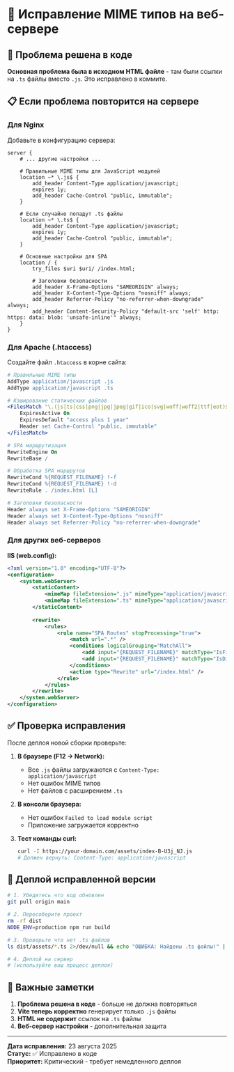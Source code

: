# 🔧 Исправление MIME типов на веб-сервере

## 🚨 Проблема решена в коде

**Основная проблема была в исходном HTML файле** - там были ссылки на `.ts` файлы вместо `.js`. Это исправлено в коммите.

## 📋 Если проблема повторится на сервере

### Для Nginx

Добавьте в конфигурацию сервера:

```nginx
server {
    # ... другие настройки ...
    
    # Правильные MIME типы для JavaScript модулей
    location ~* \.js$ {
        add_header Content-Type application/javascript;
        expires 1y;
        add_header Cache-Control "public, immutable";
    }
    
    # Если случайно попадут .ts файлы
    location ~* \.ts$ {
        add_header Content-Type application/javascript;
        expires 1y;
        add_header Cache-Control "public, immutable";
    }
    
    # Основные настройки для SPA
    location / {
        try_files $uri $uri/ /index.html;
        
        # Заголовки безопасности
        add_header X-Frame-Options "SAMEORIGIN" always;
        add_header X-Content-Type-Options "nosniff" always;
        add_header Referrer-Policy "no-referrer-when-downgrade" always;
        add_header Content-Security-Policy "default-src 'self' http: https: data: blob: 'unsafe-inline'" always;
    }
}
```

### Для Apache (.htaccess)

Создайте файл `.htaccess` в корне сайта:

```apache
# Правильные MIME типы
AddType application/javascript .js
AddType application/javascript .ts

# Кэширование статических файлов
<FilesMatch "\.(js|ts|css|png|jpg|jpeg|gif|ico|svg|woff|woff2|ttf|eot)$">
    ExpiresActive On
    ExpiresDefault "access plus 1 year"
    Header set Cache-Control "public, immutable"
</FilesMatch>

# SPA маршрутизация
RewriteEngine On
RewriteBase /

# Обработка SPA маршрутов
RewriteCond %{REQUEST_FILENAME} !-f
RewriteCond %{REQUEST_FILENAME} !-d
RewriteRule . /index.html [L]

# Заголовки безопасности
Header always set X-Frame-Options "SAMEORIGIN"
Header always set X-Content-Type-Options "nosniff"
Header always set Referrer-Policy "no-referrer-when-downgrade"
```

### Для других веб-серверов

**IIS (web.config):**
```xml
<?xml version="1.0" encoding="UTF-8"?>
<configuration>
    <system.webServer>
        <staticContent>
            <mimeMap fileExtension=".js" mimeType="application/javascript" />
            <mimeMap fileExtension=".ts" mimeType="application/javascript" />
        </staticContent>
        
        <rewrite>
            <rules>
                <rule name="SPA Routes" stopProcessing="true">
                    <match url=".*" />
                    <conditions logicalGrouping="MatchAll">
                        <add input="{REQUEST_FILENAME}" matchType="IsFile" negate="true" />
                        <add input="{REQUEST_FILENAME}" matchType="IsDirectory" negate="true" />
                    </conditions>
                    <action type="Rewrite" url="/index.html" />
                </rule>
            </rules>
        </rewrite>
    </system.webServer>
</configuration>
```

## ✅ Проверка исправления

После деплоя новой сборки проверьте:

1. **В браузере (F12 → Network):**
   - Все `.js` файлы загружаются с `Content-Type: application/javascript`
   - Нет ошибок MIME типов
   - Нет файлов с расширением `.ts`

2. **В консоли браузера:**
   - Нет ошибок `Failed to load module script`
   - Приложение загружается корректно

3. **Тест команды curl:**
   ```bash
   curl -I https://your-domain.com/assets/index-B-U3j_NJ.js
   # Должен вернуть: Content-Type: application/javascript
   ```

## 🚀 Деплой исправленной версии

```bash
# 1. Убедитесь что код обновлен
git pull origin main

# 2. Пересоберите проект
rm -rf dist
NODE_ENV=production npm run build

# 3. Проверьте что нет .ts файлов
ls dist/assets/*.ts 2>/dev/null && echo "ОШИБКА: Найдены .ts файлы!" || echo "✅ Только .js файлы"

# 4. Деплой на сервер
# (используйте ваш процесс деплоя)
```

## 📝 Важные заметки

1. **Проблема решена в коде** - больше не должна повторяться
2. **Vite теперь корректно** генерирует только `.js` файлы
3. **HTML не содержит** ссылок на `.ts` файлы
4. **Веб-сервер настройки** - дополнительная защита

---

**Дата исправления:** 23 августа 2025  
**Статус:** ✅ Исправлено в коде  
**Приоритет:** Критический - требует немедленного деплоя

